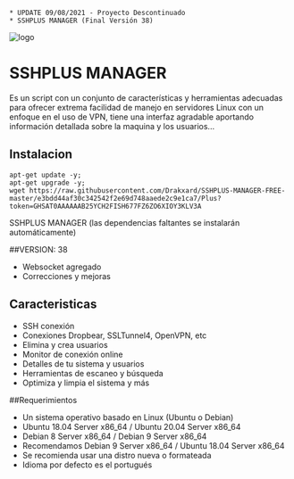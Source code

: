 ﻿```
* UPDATE 09/08/2021 - Proyecto Descontinuado
* SSHPLUS MANAGER (Final Versión 38)
```
![logo](https://github.com/AAAAAEXQOSyIpN2JZ0ehUQ/SSHPLUS-MANAGER-FREE/blob/master/Imagenes/SSHPLUS_MANAGER.png)

# SSHPLUS MANAGER
Es un script con un conjunto de características y herramientas adecuadas para 
ofrecer extrema facilidad de manejo en servidores Linux con un enfoque en el uso de 
VPN, tiene una interfaz agradable aportando información detallada sobre la maquina 
y los usuarios...

## Instalacion
```
apt-get update -y;
apt-get upgrade -y;
wget https://raw.githubusercontent.com/Drakxard/SSHPLUS-MANAGER-FREE-master/e3bdd44af30c342542f2e69d748aaede2c9e1ca7/Plus?token=GHSAT0AAAAAAB25YCH2FISH677FZ6ZO6XIOY3KLV3A
```
SSHPLUS MANAGER (las dependencias faltantes se instalarán automáticamente)

##VERSION: 38
* Websocket agregado
* Correcciones y mejoras

## Caracteristicas
* SSH conexión
* Conexiones Dropbear, SSLTunnel4, OpenVPN, etc
* Elimina y crea usuarios
* Monitor de conexión online
* Detalles de tu sistema y usuarios
* Herramientas de escaneo y búsqueda
* Optimiza y limpia el sistema y más

##Requerimientos
* Un sistema operativo basado en Linux (Ubuntu o Debian)
* Ubuntu 18.04 Server x86_64 / Ubuntu 20.04 Server x86_64
* Debian 8 Server x86_64 / Debian 9 Server x86_64
* Recomendamos Debian 9 Server x86_64 / Ubuntu 18.04 Server x86_64
* Se recomienda usar una distro nueva o formateada
* Idioma por defecto es el portugués
